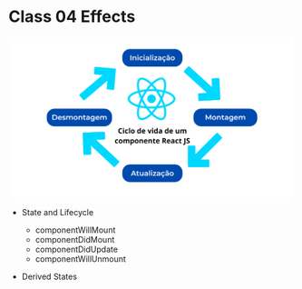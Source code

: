 # Class 04 Effects

<img src="../documents/life-circle.png" alt="component-lifecycle" width="640">

- State and Lifecycle

  - componentWillMount
  - componentDidMount
  - componentDidUpdate
  - componentWillUnmount

- Derived States
